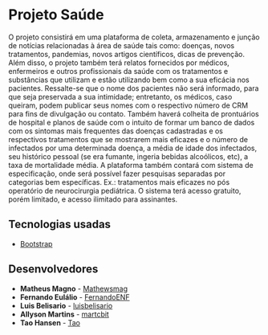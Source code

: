 # Projeto Saúde

O projeto consistirá em uma plataforma de coleta, armazenamento e junção de notícias relacionadas à área de saúde tais como: doenças, novos tratamentos, pandemias, novos artigos científicos, dicas de prevenção.
Além disso, o projeto também terá relatos fornecidos por médicos, enfermeiros e outros profissionais da saúde com os tratamentos e substâncias que utilizam e estão utilizando bem como a sua eficácia nos pacientes.
Ressalte-se que o nome dos pacientes não será informado, para que seja preservada a sua intimidade; entretanto, os médicos, caso queiram, podem publicar seus nomes com o respectivo número de CRM para fins de divulgação ou contato. Também haverá colheita de prontuários de hospital e planos de saúde com o intuito de formar um banco de dados com os sintomas mais frequentes das doenças cadastradas e os respectivos tratamentos que se mostrarem mais eficazes e o número de infectados por uma determinada doença, a média de idade dos infectados, seu histórico pessoal (se era fumante, ingeria bebidas alcoólicos, etc), a taxa de mortalidade média.
A plataforma também contará com sistema de especificação, onde será possível fazer pesquisas separadas por categorias bem específicas. Ex.: tratamentos mais eficazes no pós operatório de neurocirurgia pediátrica.
O sistema terá acesso gratuito, porém limitado, e acesso ilimitado para assinantes.

## Tecnologias usadas

* [Bootstrap](https://getbootstrap.com.br/)

## Desenvolvedores

* **Matheus Magno** - [Mathewsmag](https://github.com/Mathewsmag)
* **Fernando Eulálio** - [FernandoENF](https://github.com/FernandoENF)
* **Luis Belisario** - [luisbelisario](https://github.com/luisbelisario)
* **Allyson Martins** - [martcbit](https://github.com/martcbit)
* **Tao Hansen** - [Tao](https://github.com/)